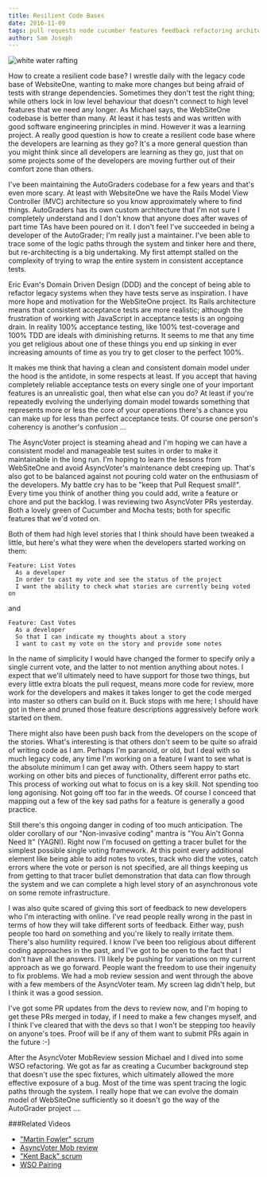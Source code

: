 ```yaml
---
title: Resilient Code Bases
date: 2016-11-09
tags: pull requests node cucumber features feedback refactoring architecture rearchitecting domain driven design DDD
author: Sam Joseph
---
```


![white water rafting](https://upload.wikimedia.org/wikipedia/commons/thumb/a/a5/Resilience_160416-F-GP610-002.jpg/1280px-Resilience_160416-F-GP610-002.jpg)

How to create a resilient code base?  I wrestle daily with the legacy code base of WebsiteOne, wanting to make more changes but being afraid of tests with strange dependencies.  Sometimes they don't test the right thing; while others lock in low level behaviour that doesn't connect to high level features that we need any longer.  As Michael says, the WebSiteOne codebase is better than many.  At least it has tests and was written with good software engineering principles in mind.  However it was a learning project.  A really good question is how to create a resilient code base where the developers are learning as they go?  It's a more general question than you might think since all developers are learning as they go, just that on some projects some of the developers are moving further out of their comfort zone than others.

I've been maintaining the AutoGraders codebase for a few years and that's even more scary.  At least with WebsiteOne we have the Rails Model View Controller (MVC) architecture so you know approximately where to find things.  AutoGraders has its own custom architecture that I'm not sure I completely understand and I don't know that anyone does after waves of part time TAs have been poured on it.  I don't feel I've succeeded in being a developer of the AutoGrader; I'm really just a maintainer.  I've been able to trace some of the logic paths through the system and tinker here and there, but re-architecting is a big undertaking.  My first attempt stalled on the complexity of trying to wrap the entire system in consistent acceptance tests.  

Eric Evan's Domain Driven Design (DDD) and the concept of being able to refactor legacy systems when they have tests serve as inspiration.  I have more hope and motivation for the WebSiteOne project.  Its Rails architecture means that consistent acceptance tests are more realistic; although the frustration of working with JavaScript in acceptance tests is an ongoing drain.  In reality 100% acceptance testing, like 100% test-coverage and 100% TDD are ideals with diminishing returns.  It seems to me that any time you get religious about one of these things you end up sinking in ever increasing amounts of time as you try to get closer to the perfect 100%. 

It makes me think that having a clean and consistent domain model under the hood is the antidote, in some respects at least.  If you accept that having completely reliable acceptance tests on every single one of your important features is an unrealistic goal, then what else can you do?  At least if you're repeatedly evolving the underlying domain model towards something that represents more or less the core of your operations there's a chance you can make up for less than perfect acceptance tests.  Of course one person's coherency is another's confusion ...

The AsyncVoter project is steaming ahead and I'm hoping we can have a consistent model and manageable test suites in order to make it maintainable in the long run.  I'm hoping to learn the lessons from WebSiteOne and avoid AsyncVoter's maintenance debt creeping up.  That's also got to be balanced against not pouring cold water on the enthusiasm of the developers.  My battle cry has to be "keep that Pull Request small!".  Every time you think of another thing you could add, write a feature or chore and put the backlog.  I was reviewing two AsyncVoter PRs yesterday.  Both a lovely green of Cucumber and Mocha tests; both for specific features that we'd voted on.

Both of them had high level stories that I think should have been tweaked a little, but here's what they were when the developers started working on them:

```gherkin
Feature: List Votes
  As a developer
  In order to cast my vote and see the status of the project
  I want the ability to check what stories are currently being voted on
```
and

```gherkin
Feature: Cast Votes
  As a developer
  So that I can indicate my thoughts about a story
  I want to cast my vote on the story and provide some notes
```

In the name of simplicity I would have changed the former to specify only a single current vote, and the latter to not mention anything about notes.  I expect that we'll ultimately need to have support for those two things, but every little extra bloats the pull request, means more code for review, more work for the developers and makes it takes longer to get the code merged into master so others can build on it.  Buck stops with me here; I should have got in there and pruned those feature descriptions aggressively before work started on them.

There might also have been push back from the developers on the scope of the stories.  What's interesting is that others don't seem to be quite so afraid of writing code as I am.  Perhaps I'm paranoid, or old, but I deal with so much legacy code, any time I'm working on a feature I want to see what is the absolute minimum I can get away with.  Others seem happy to start working on other bits and pieces of functionality, different error paths etc.  This process of working out what to focus on is a key skill.  Not spending too long agonising.  Not going off too far in the weeds.  Of course I conceed that mapping out a few of the key sad paths for a feature is generally a good practice.

Still there's this ongoing danger in coding of too much anticipation.  The older corollary of our "Non-invasive coding" mantra is "You Ain't Gonna Need It" (YAGNI).  Right now I'm focused on getting a tracer bullet for the simplest possible single voting framework.  At this point every additional element like being able to add notes to votes, track who did the votes, catch errors where the vote or person is not specified, are all things keeping us from getting to that tracer bullet demonstration that data can flow through the system and we can complete a high level story of an asynchronous vote on some remote infrastructure.  

I was also quite scared of giving this sort of feedback to new developers who I'm interacting with online.  I've read people really wrong in the past in terms of how they will take different sorts of feedback.  Either way, push people too hard on something and you're likely to really irritate them.  There's also humility required.  I know I've been too religious about different coding approaches in the past, and I've got to be open to the fact that I don't have all the answers.  I'll likely be pushing for variations on my current approach as we go forward.  People want the freedom to use their ingenuity to fix problems.  We had a mob review session and went through the above with a few members of the AsyncVoter team.  My screen lag didn't help, but I think it was a good session.

I've got some PR updates from the devs to review now, and I'm hoping to get these PRs merged in today, if I need to make a few changes myself, and I think I've cleared that with the devs so that I won't be stepping too heavily on anyone's toes.  Proof will be if any of them want to submit PRs again in the future :-)

After the AsyncVoter MobReview session Michael and I dived into some WSO refactoring.  We got as far as creating a Cucumber background step that doesn't use the spec fixtures, which ultimately allowed the more effective exposure of a bug.  Most of the time was spent tracing the logic paths through the system.  I really hope that we can evolve the domain model of WebSiteOne sufficiently so it doesn't go the way of the AutoGrader project ....

###Related Videos

* ["Martin Fowler" scrum](https://www.youtube.com/watch?v=NcyTQ_kiV8A)
* [AsyncVoter Mob review](https://www.youtube.com/watch?v=4khJglSo8s8)
* ["Kent Back" scrum](https://www.youtube.com/watch?v=NcyTQ_kiV8A)
* [WSO Pairing](https://www.youtube.com/watch?v=EiBb-KFQDF4)







